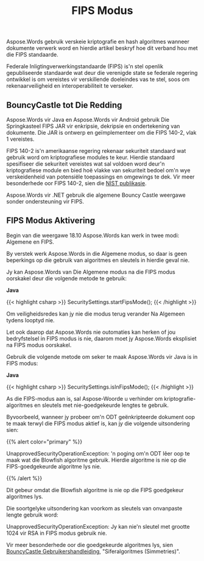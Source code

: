 ﻿---
title: FIPS Modus
second_title: Aspose.Words vir Java
articleTitle: FIPS Modus
linktitle: FIPS Modus
description: "Aspose.Words vir Java gebruik verskeie kriptografie en hash algoritmes wanneer dokumente verwerk word om aan FIPS standaarde te voldoen."
type: docs
weight: 80
url: /af/java/fips-mode/
---

Aspose.Words gebruik verskeie kriptografie en hash algoritmes wanneer dokumente verwerk word en hierdie artikel beskryf hoe dit verband hou met die FIPS standaarde.

Federale Inligtingverwerkingstandaarde (FIPS) is'n stel openlik gepubliseerde standaarde wat deur die verenigde state se federale regering ontwikkel is om vereistes vir verskillende doeleindes vas te stel, soos om rekenaarveiligheid en interoperabiliteit te verseker.

## BouncyCastle tot Die Redding

Aspose.Words vir Java en Aspose.Words vir Android gebruik Die Springkasteel FIPS JAR vir enkripsie, dekripsie en ondertekening van dokumente. Die JAR is ontwerp en geïmplementeer om die FIPS 140-2, vlak 1 vereistes.

FIPS 140-2 is'n amerikaanse regering rekenaar sekuriteit standaard wat gebruik word om kriptografiese modules te keur. Hierdie standaard spesifiseer die sekuriteit vereistes wat sal voldoen word deur'n kriptografiese module en bied hoë vlakke van sekuriteit bedoel om'n wye verskeidenheid van potensiële toepassings en omgewings te dek. Vir meer besonderhede oor FIPS 140-2, sien die [NIST publikasie](https://www.nist.gov/publications/security-requirements-cryptographic-modules-includes-change-notices-1232002?pub_id=902003).

Aspose.Words vir .NET gebruik die algemene Bouncy Castle weergawe sonder ondersteuning vir FIPS.

## FIPS Modus Aktivering

Begin van die weergawe 18.10 Aspose.Words kan werk in twee modi: Algemene en FIPS.

By verstek werk Aspose.Words in die Algemene modus, so daar is geen beperkings op die gebruik van algoritmes en sleutels in hierdie geval nie.

Jy kan Aspose.Words van Die Algemene modus na die FIPS modus oorskakel deur die volgende metode te gebruik:

**Java**

{{< highlight csharp >}}
SecuritySettings.startFipsMode();
{{< /highlight >}}

Om veiligheidsredes kan jy nie die modus terug verander Na Algemeen tydens looptyd nie.

Let ook daarop dat Aspose.Words nie outomaties kan herken of jou bedryfstelsel in FIPS modus is nie, daarom moet jy Aspose.Words eksplisiet na FIPS modus oorskakel.

Gebruik die volgende metode om seker te maak Aspose.Words vir Java is in FIPS modus:

**Java**

{{< highlight csharp >}}
SecuritySettings.isInFipsMode();
{{< /highlight >}}

As die FIPS-modus aan is, sal Aspose-Woorde u verhinder om kriptografie-algoritmes en sleutels met nie-goedgekeurde lengtes te gebruik.

Byvoorbeeld, wanneer jy probeer om'n ODT geënkripteerde dokument oop te maak terwyl die FIPS modus aktief is, kan jy die volgende uitsondering sien:

{{% alert color="primary" %}}

UnapprovedSecurityOperationException: 'n poging om'n ODT lêer oop te maak wat die Blowfish algoritme gebruik. Hierdie algoritme is nie op die FIPS-goedgekeurde algoritme lys nie.

{{% /alert %}}

Dit gebeur omdat die Blowfish algoritme is nie op die FIPS goedgekeur algoritmes lys.

Die soortgelyke uitsondering kan voorkom as sleutels van onvanpaste lengte gebruik word:

UnapprovedSecurityOperationException: Jy kan nie'n sleutel met grootte 1024 vir RSA in FIPS modus gebruik nie.

Vir meer besonderhede oor die goedgekeurde algoritmes lys, sien [BouncyCastle Gebruikershandleiding](https://downloads.bouncycastle.org/fips-java/docs/BC-FJA-UserGuide-1.0.1.pdf), "Siferalgoritmes (Simmetries)".


